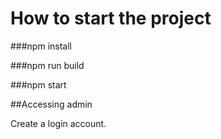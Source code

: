 # How to start the project

###npm install

###npm run build

###npm start

##Accessing admin

Create a login account.
